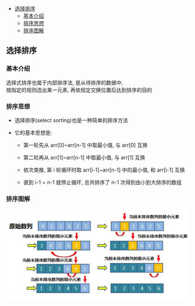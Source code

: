 <!-- TOC -->

- [选择排序](#选择排序)
    - [基本介绍](#基本介绍)
    - [排序思想](#排序思想)
    - [排序图解](#排序图解)

<!-- /TOC -->

## 选择排序
### 基本介绍
选择式排序也属于内部排序法, 是从待排序的数据中,  
按指定的规则选出某一元素, 再依规定交换位置后达到排序的目的

### 排序思想
- 选择排序(select sorting)也是一种简单的排序方法

- 它的基本思想是:  
  - 第一轮先从 arr[0]~arr[n-1] 中取最小值, 与 arr[0] 互换

  - 第二轮再从 arr[1]~arr[n-1] 中取最小值, 与 arr[1] 互换

  - 依次类推, 第 i 轮循环时取 arr[i-1]~arr[n-1] 中的最小值, 和 arr[i-1] 互换

  - 直到 i-1 = n-1 就停止循环, 总共排序了 n-1 次得到由小到大排序的数组  

### 排序图解
![选择排序图解](../99.images/2020-05-13-11-11-08.png)